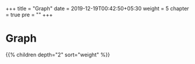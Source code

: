 +++
title = "Graph"
date = 2019-12-19T00:42:50+05:30
weight = 5
chapter = true
pre = "<b></b>"
+++


# Graph

{{% children depth="2" sort="weight" %}}
